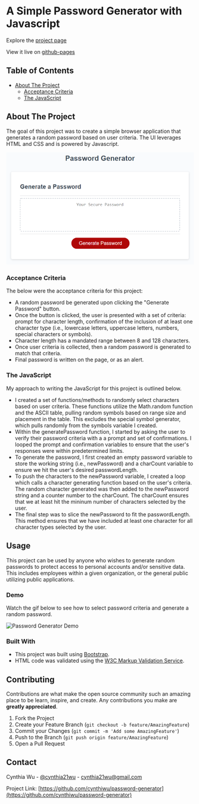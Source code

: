 # A Simple Password Generator with Javascript

Explore the [project page](https://github.com/cynthiwu/password-generator)

View it live on [github-pages](https://cynthiwu.github.io/password-generator/)

## Table of Contents
- [About The Project](#about-the-project)
  - [Acceptance Criteria](#acceptance-criteria)
  - [The JavaScript](#the-javascript) 


## About The Project

The goal of this project was to create a simple browser application that generates a random password based on user criteria. The UI leverages HTML and CSS and is powered by Javascript. 

![Project Snapshot](./Assets/03-javascript-homework-demo.png)

### Acceptance Criteria

The below were the acceptance criteria for this project:

* A random password be generated upon clicking the "Generate Password" button.
* Once the button is clicked, the user is presented with a set of criteria: prompt for character length, confirmation of the inclusion of at least one character type (i.e., lowercase letters, uppercase letters, numbers, special characters or symbols).
* Character length has a mandated range between 8 and 128 characters.
* Once user criteria is collected, then a random password is generated to match that criteria. 
* Final password is written on the page, or as an alert.

### The JavaScript
My approach to writing the JavaScript for this project is outlined below.

*  I created a set of functions/methods to randomly select characters based on user criteria. These functions utilize the Math.random function and the ASCII table, pulling random symbols based on range size and placement in the table. This excludes the special symbol generator, which pulls randomly from the symbols variable I created. 
* Within the generatePassword function, I started by asking the user to verify their password criteria with a a prompt and set of confirmations. I looped the prompt and confirmation variables to ensure that the user's responses were within predetermined limits. 
* To generate the password, I first created an empty password variable to store the working string (i.e., newPassword) and a charCount variable to ensure we hit the user's desired passwordLength.
* To push the characters to the newPassword variable, I created a loop which calls a character generating function based on the user's criteria. The random character generated was then added to the newPassword string and a counter number to the charCount. The charCount ensures that we at least hit the mininum number of characters selected by the user. 
* The final step was to slice the newPassword to fit the passwordLength. This method ensures that we have included at least one character for all character types selected by the user. 

## Usage

This project can be used by anyone who wishes to generate random passwords to protect access to personal accounts and/or sensitive data. This includes employees within a given organization, or the general public utilizing public applications. 

### Demo

Watch the gif below to see how to select password criteria and generate a random password.  

![Password Generator Demo](./Assets/demo.gif)


### Built With

* This project was built using [Bootstrap](https://getbootstrap.com/).
* HTML code was validated using the [W3C Markup Validation Service](https://validator.w3.org/).


## Contributing

Contributions are what make the open source community such an amazing place to be learn, inspire, and create. Any contributions you make are **greatly appreciated**.

1. Fork the Project
2. Create your Feature Branch (`git checkout -b feature/AmazingFeature`)
3. Commit your Changes (`git commit -m 'Add some AmazingFeature'`)
4. Push to the Branch (`git push origin feature/AmazingFeature`)
5. Open a Pull Request


## Contact

Cynthia Wu - [@cynthia21wu](https://twitter.com/cynthia21wu) - cynthia21wu@gmail.com

Project Link: [https://github.com/cynthiwu/password-generator](https://github.com/cynthiwu/password-generator)
